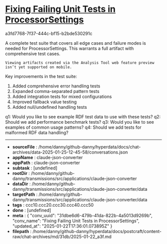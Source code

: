 # [Fixing Failing Unit Tests in ProcessorSettings](https://claude.ai/chat/31dbe6d6-479b-41da-822b-4a5013d9269b)

a3fd7768-7f37-444c-bf15-b2bde530291c

 <antThinking>A complete test suite that covers all edge cases and failure modes is needed for ProcessorSettings. This warrants a full artifact with comprehensive test cases.</antThinking>
```
Viewing artifacts created via the Analysis Tool web feature preview isn’t yet supported on mobile.
```



Key improvements in the test suite:

1. Added comprehensive error handling tests
2. Expanded comma-separated pattern tests
3. Added integration tests for mixed configurations  
4. Improved fallback value testing
5. Added null/undefined handling tests

q1: Would you like to see example RDF test data to use with these tests?
q2: Should we add performance benchmark tests?
q3: Would you like to see examples of common usage patterns?
q4: Should we add tests for malformed RDF data handling?

---

* **sourceFile** : /home/danny/github-danny/hyperdata/docs/chat-archives/data-2025-01-25-12-45-58/conversations.json
* **appName** : claude-json-converter
* **appPath** : claude-json-converter
* **subtask** : [undefined]
* **rootDir** : /home/danny/github-danny/transmissions/src/applications/claude-json-converter
* **dataDir** : /home/danny/github-danny/transmissions/src/applications/claude-json-converter/data
* **targetPath** : /home/danny/github-danny/transmissions/src/applications/claude-json-converter/data
* **tags** : ccc10.ccc20.ccc30.ccc40.ccc50
* **done** : [undefined]
* **meta** : {
  "conv_uuid": "31dbe6d6-479b-41da-822b-4a5013d9269b",
  "conv_name": "Fixing Failing Unit Tests in ProcessorSettings",
  "updated_at": "2025-01-22T17:36:01.073895Z"
}
* **filepath** : /home/danny/github-danny/hyperdata/docs/postcraft/content-raw/chat-archives/md/31db/2025-01-22_a3f.md
